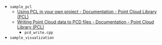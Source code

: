 - `sample_pcl`
    - [Using PCL in your own project - Documentation - Point Cloud Library (PCL)](http://pointclouds.org/documentation/tutorials/using_pcl_pcl_config.php)
    - [Writing Point Cloud data to PCD files -  Documentation - Point Cloud Library (PCL)](http://pointclouds.org/documentation/tutorials/writing_pcd.php)
        - `pcd_write.cpp`
- `sample_visualization`